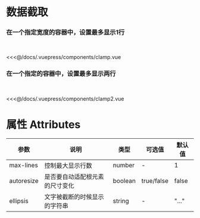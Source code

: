 # 数据截取

### 在一个指定宽度的容器中，设置最多显示1行
<br />

<clamp />


<<<@/docs/.vuepress/components/clamp.vue

### 在一个指定的容器中，设置最多显示两行
<br />

<clamp2 />

<<<@/docs/.vuepress/components/clamp2.vue

# 属性 Attributes
|参数|说明|类型|可选值|默认值|
|-|-|-|-|-|
|max-lines|控制最大显示行数|number|-|1
|autoresize |是否要自动适配根元素的尺寸变化|boolean|true/false|false
|ellipsis|文字被截断的时候显示的字符串|string|-|"..."